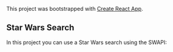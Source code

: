 This project was bootstrapped with [Create React App](https://github.com/facebook/create-react-app).

## Star Wars Search

In this project you can use a Star Wars search using the SWAPI:


